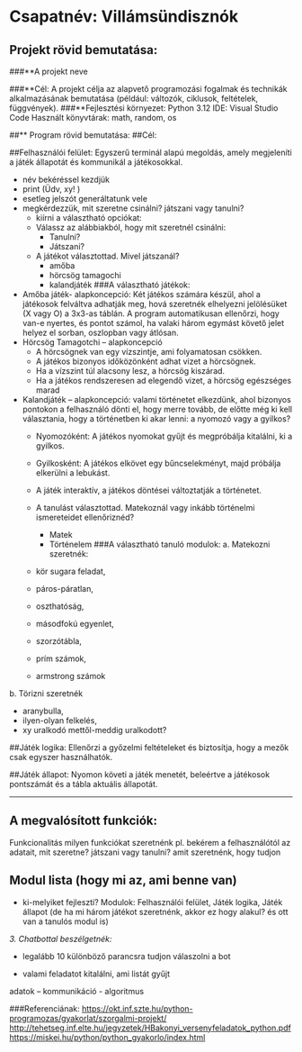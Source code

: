 # Csapatnév: Villámsündisznók

## Projekt rövid bemutatása:
###**A projekt neve

###**Cél:
A projekt célja az alapvető programozási fogalmak és technikák alkalmazásának bemutatása (például: változók, ciklusok, feltételek, függvények).
###**Fejlesztési környezet:
Python 3.12
IDE: Visual Studio Code
Használt könyvtárak: math, random, os

##** Program rövid bemutatása:
##Cél:

##Felhasználói felület: 
Egyszerű terminál alapú megoldás, amely megjeleníti a játék állapotát és kommunikál a játékosokkal.
- név bekéréssel kezdjük
- print (Üdv, xy! )
- esetleg jelszót generáltatunk vele
- megkérdezzük, mit szeretne csinálni? játszani vagy tanulni?
  - kiírni a választható opciókat:
  - Válassz az alábbiakból, hogy mit szeretnél csinálni:
    - Tanulni?
    - Játszani?
  - A játékot választottad. Mivel játszanál?
    - amőba
    - hörcsög tamagochi
    - kalandjáték
###A választható játékok:
- Amőba játék- alapkoncepció:
Két játékos számára készül, ahol a játékosok felváltva adhatják meg, hová szeretnék elhelyezni jelölésüket (X vagy O) a 3x3-as táblán.
A program automatikusan ellenőrzi, hogy van-e nyertes, és pontot számol, ha valaki három egymást követő jelet helyez el sorban, oszlopban vagy átlósan.
- Hörcsög Tamagotchi – alapkoncepció
  - A hörcsögnek van egy vízszintje, ami folyamatosan csökken.
  -	A játékos bizonyos időközönként adhat vizet a hörcsögnek.
  -	Ha a vízszint túl alacsony lesz, a hörcsög kiszárad.
  -	Ha a játékos rendszeresen ad elegendő vizet, a hörcsög egészséges marad
- Kalandjáték – alapkoncepció: valami történetet elkezdünk, ahol bizonyos pontokon a felhasználó dönti el, hogy merre tovább, de előtte még ki kell választania, hogy a történetben ki akar lenni: a nyomozó vagy a gyilkos?
  -	Nyomozóként: A játékos nyomokat gyűjt és megpróbálja kitalálni, ki a gyilkos.
  -	Gyilkosként: A játékos elkövet egy bűncselekményt, majd próbálja elkerülni a lebukást.
  -	A játék interaktív, a játékos döntései változtatják a történetet.
    
  - A tanulást választottad. Matekoznál vagy inkább történelmi ismereteidet ellenőriznéd?
    - Matek
    - Történelem
###A választható tanuló modulok:
a. Matekozni szeretnék:
  -	kör sugara feladat,
  -	páros-páratlan,
  -	oszthatóság,
  -	másodfokú egyenlet,
  -	szorzótábla,
  -	prím számok,
  -	armstrong számok

b. Törizni szeretnék
  -	aranybulla,
  -	ilyen-olyan felkelés,
  -	xy uralkodó mettől-meddig uralkodott?
    
##Játék logika: 
Ellenőrzi a győzelmi feltételeket és biztosítja, hogy a mezők csak egyszer használhatók.

##Játék állapot: 
Nyomon követi a játék menetét, beleértve a játékosok pontszámát és a tábla aktuális állapotát.




--------------------------------------

## A megvalósított funkciók:
Funkcionalitás 
  milyen funkciókat szeretnénk pl. bekérem a felhasználótól az adatait, mit szeretne? játszani vagy tanulni?
  amit szeretnénk, hogy tudjon

## Modul lista (hogy mi az, ami benne van)
 - ki-melyiket fejleszti?
Modulok: Felhasználói felület, Játék logika, Játék állapot (de ha mi három játékot szeretnénk, akkor ez hogy alakul? és ott van a tanulós modul is)


  
*3. Chatbottal beszélgetnék:*
-	legalább 10 különböző parancsra tudjon válaszolni a bot

- valami feladatot kitalálni, ami listát gyűjt

adatok – kommunikáció - algoritmus

###Referenciának:
https://okt.inf.szte.hu/python-programozas/gyakorlat/szorgalmi-projekt/
http://tehetseg.inf.elte.hu/jegyzetek/HBakonyi_versenyfeladatok_python.pdf
https://miskei.hu/python/python_gyakorlo/index.html
